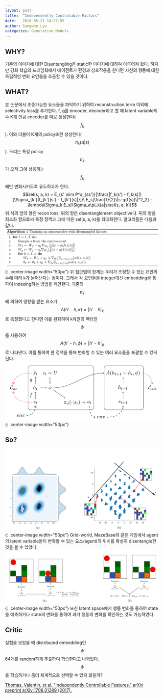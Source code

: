 ```yaml
---
layout: post
title:  "Independently Controlable Factors"
date:   2018-05-21 14:27:59
author: Sungwon Lyu
categories: Generative Models
---
```


## WHY? 
기존의 이미지에 대한 Disentangling은 static한 이미지에 대하여 이루어져 왔다. 하지만 강화 학습의 프레임웍에서 에이전트가 환경과 상호작용을 한다면 자신의 행동에 대한 독립적인 변화 요인들을 추출할 수 있을 것이다. 

## WHAT?
본 논문에서 조종가능한 요소들을 파악하기 위하여 reconstruction term 이외에 selectivity loss를 추가한다. f, g를 encoder, decoder라고 할 때 latent variable의 수 K개 만큼 encoder를 따로 생성한다($$f_k$$). 이와 더불어 K개의 policy또한 생성한다($$\pi_k(a|s)$$). 우리는 특정 policy $$\pi_k$$가 오직 그에 상응하는 $$f_k$$에만 변화시키도록 유도하고자 한다.
$$sel(s, a, k) = E_{s' \sim P^a_{ss'}}[\frac{|f_k(s') - f_k(s)|}{\Sigma_{k'}|f_{k'}(s') - f_{k'}(s)|}]\\
E_s[\frac{1}{2}\|s-g(f(s))\|^2_2] - \lambda\Sigma_k E_s[\Sigma_a\pi_k(a|s)sel(s, a, k)]$$
위 식의 앞의 항은 recon loss, 뒤의 항은 disentanglement objective다. 뒤의 항을 최소화 함으로써 특정 정책과 그에 따른 sel(s, a, k)를 최대화한다. 알고리즘은 다음과 같다.
![image](/assets/images/icf1.png){: .center-image width="50px"}
위 접근법의 한계는 우리가 조정할 수 있는 요인의 수에 따라 k가 늘어난다는 점이다. 그래서 각 요인들을 integer대신 embedding을 통하여 indexing하는 방법을 제안한다. 기존의 $$\pi_k$$에 의하여 영향을 받는 요소가 $$A(h' - h, k) = |h' - h|_k$$로 측정했다고 한다면 이를 완화하여 k차원의 벡터인 $$\phi$$를 사용하여 $$A(h' - h, \phi) = |h' - h|_{\phi}$$로 나타낸다. 이를 통하여 한 정책을 통해 변화할 수 있는 여러 요소들을 포괄할 수 있게 된다. 
![image](/assets/images/icf2.png){: .center-image width="50px"}

## So?
![image](/assets/images/icf3.png){: .center-image width="50px"}
Grid-world, MazeBase와 같은 게임에서 agent의 latent variable들이 변화할 수 있는 요소(agent)의 위치를 확실히 disentangle한 것을 볼 수 있었다. 
![image](/assets/images/icf4.png){: .center-image width="50px"}
또한 latent space에서 행동 변화를 통하여 state를 예측하거나 state의 변화를 통하여 과거 행동의 변화를 확인하는 것도 가능하였다. 

## Critic
실험을 보았을 때 distributed embedding인 $$\phi$$ 64개를 random하게 추출하여 학습한다고 나와있다. $$\phi$$를 학습하거나 좀더 체계적으로 선택할 수 있지 않을까?

[Thomas, Valentin, et al. "Independently Controllable Features." arXiv preprint arXiv:1708.01289 (2017).
](https://arxiv.org/abs/1708.01289)
